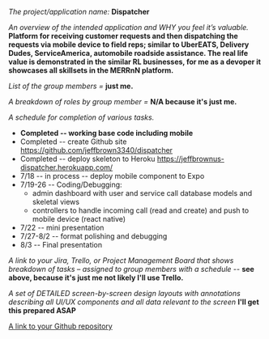 *The project/application name:* **Dispatcher**

*An overview of the intended application and WHY you feel it’s valuable.*
**Platform for receiving customer requests and then dispatching the requests via mobile device to field reps; similar to UberEATS, Delivery Dudes, ServiceAmerica, automobile roadside assistance. The real life value is demonstrated in the similar RL businesses, for me as a devoper it showcases all skillsets in the MERRnN platform.**

*List of the group members =* **just me.**

*A breakdown of roles by group member =* **N/A because it's just me.**

*A schedule for completion of various tasks.*

* __Completed -- working base code including mobile__
* Completed -- create Github site https://github.com/jeffbrown3340/dispatcher
* Completed -- deploy skeleton to Heroku https://jeffbrownus-dispatcher.herokuapp.com/
* 7/18 -- in process -- deploy mobile component to Expo
* 7/19-26 -- Coding/Debugging:
  * admin dashboard with user and service call database models and skeletal views
  * controllers to handle incoming call (read and create) and push to mobile device (react native)
* 7/22 -- mini presentation
* 7/27-8/2 -- format polishing and debugging
* 8/3 -- Final presentation

*A link to your Jira, Trello, or Project Management Board that shows breakdown of tasks – assigned to group members with a schedule --* **see above, because it's just me not likely I'll use Trello.**

*A set of DETAILED screen-by-screen design layouts with annotations describing all UI/UX components and all data relevant to the screen* **I'll get this prepared ASAP**

[A link to your Github repository](https://github.com/jeffbrown3340/dispatcher)